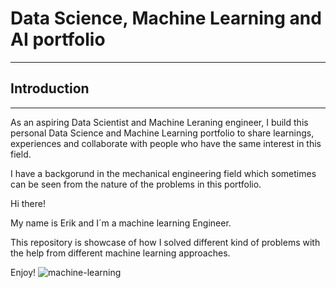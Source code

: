# Data Science, Machine Learning and AI portfolio
-------------------
## Introduction
------------------
As an aspiring Data Scientist and Machine Leraning engineer, I build this personal Data Science and Machine Learning portfolio to share learnings, experiences and collaborate with people who have the same interest in this field. 

I have a backgorund in the mechanical engineering field which sometimes can be seen from the nature of the problems in this portfolio.


Hi there!

My name is Erik and I´m a machine learning Engineer. 

This repository is showcase of how I solved different kind of problems with the help from different machine learning approaches.

Enjoy!
![machine-learning](https://user-images.githubusercontent.com/75247240/210528595-5b9bd4c5-d88f-4c8b-9553-f8798e28f359.png)
